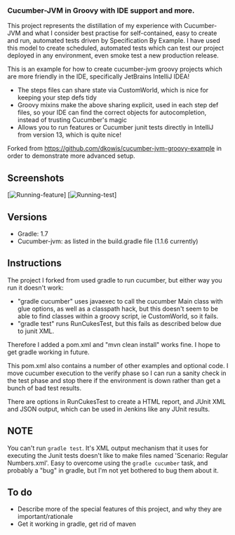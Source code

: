 ### Cucumber-JVM in Groovy with IDE support and more.

This project represents the distillation of my experience with Cucumber-JVM and what I consider best practise for self-contained, easy to create and run, automated tests driven by Specification By Example. I have used this model to create scheduled, automated tests which can test our project deployed in any environment, even smoke test a new production release.    

This is an example for how to create cucumber-jvm groovy projects which are more friendly in the IDE, specifically JetBrains IntelliJ IDEA!
* The steps files can share state via CustomWorld, which is nice for keeping your step defs tidy
* Groovy mixins make the above sharing explicit, used in each step def files, so your IDE can find the correct objects for autocompletion, instead of trusting Cucumber's magic
* Allows you to run features or Cucumber junit tests directly in IntelliJ from version 13, which is quite nice!
 
Forked from https://github.com/dkowis/cucumber-jvm-groovy-example in order to demonstrate more advanced setup.

## Screenshots

[![Running-feature](ide-screenshot.png)]
[![Running-test](ide-screenshot2.png)]

## Versions
 * Gradle: 1.7 
 * Cucumber-jvm: as listed in the build.gradle file (1.1.6 currently)

## Instructions

The project I forked from used gradle to run cucumber, but either way you run it doesn't work:
* "gradle cucumber" uses javaexec to call the cucumber Main class with glue options, as well as a classpath hack, but this doesn't seem to be able to find classes within a groovy script, ie CustomWorld, so it fails.
* "gradle test" runs RunCukesTest, but this fails as described below due to junit XML.

Therefore I added a pom.xml and "mvn clean install" works fine. I hope to get gradle working in future. 

This pom.xml also contains a number of other examples and optional code. I move cucumber execution to the verify phase so I can run a sanity check in the test phase and stop there if the environment is down rather than get a bunch of bad test results. 

There are options in RunCukesTest to create a HTML report, and JUnit XML and JSON output, which can be used in Jenkins like any JUnit results.

## NOTE

You can't run `gradle test`. It's XML output mechanism that it uses for executing the Junit tests doesn't like to make files
named 'Scenario: Regular Numbers.xml'. Easy to overcome using the `gradle cucumber` task, and probably a "bug" in gradle,
but I'm not yet bothered to bug them about it.

## To do 

* Describe more of the special features of this project, and why they are important/rationale
* Get it working in gradle, get rid of maven

